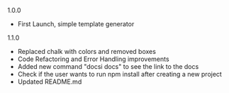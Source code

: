 1.0.0
- First Launch, simple template generator

1.1.0
- Replaced chalk with colors and removed boxes
- Code Refactoring and Error Handling improvements
- Added new command "docsi docs" to see the link to the docs
- Check if the user wants to run npm install after creating a new project
- Updated README.md